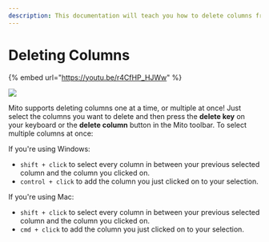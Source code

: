 ```yaml
---
description: This documentation will teach you how to delete columns from your dataframe
---
```


# Deleting Columns

{% embed url="https://youtu.be/r4CfHP_HJWw" %}

![](../.gitbook/assets/ezgif.com-gif-maker\(11\).gif)

Mito supports deleting columns one at a time, or multiple at once! Just select the columns you want to delete and then press the **delete key** on your keyboard or the **delete column** button in the Mito toolbar. To select multiple columns at once:

If you're using Windows:
* `shift + click` to select every column in between your previous selected column and the column you clicked on.
* `control + click` to add the column you just clicked on to your selection.

If you're using Mac: 
* `shift + click` to select every column in between your previous selected column and the column you clicked on.
* `cmd + click` to add the column you just clicked on to your selection.


